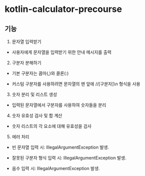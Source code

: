 # kotlin-calculator-precourse
## 기능

1. 문자열 입력받기

- 사용자에게 문자열을 입력받기 위한 안내 메시지를 출력

2. 구분자 분해하기

- 기본 구분자는 콤마(,)와 콜론(:)

- 커스텀 구분자를 사용하려면 문자열의 맨 앞에 //[구분자]\n 형식을 사용

3. 숫자 분리 및 리스트 생성

- 입력된 문자열에서 구분자를 사용하여 숫자들을 분리

4. 숫자 유효성 검사 및 합 계산

- 숫자 리스트의 각 요소에 대해 유효성을 검사

5. 에러 처리

- 빈 문자열 입력 시: IllegalArgumentException 발생.

- 잘못된 구분자 형식 입력 시: IllegalArgumentException 발생.

- 음수 입력 시: IllegalArgumentException 발생.